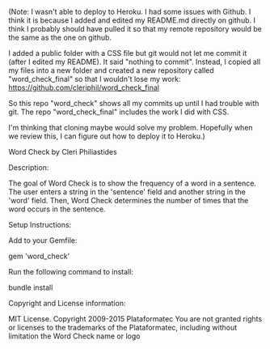 (Note: I wasn't able to deploy to Heroku. I had some issues with Github. I think it is because I added and edited my README.md directly on github. I think I probably should have pulled it so that my remote repository would be the same as the one on github. 

I added a public folder with a CSS file but git would not let me commit it (after I edited my README). It said "nothing to commit". Instead, I  copied all my files into a new folder and created a new repository called "word_check_final" so that I wouldn't lose my work: https://github.com/cleriphil/word_check_final

So this repo "word_check" shows all my commits up until I had trouble with git.
The repo "word_check_final" includes the work I did with CSS. 

I'm thinking that cloning maybe would solve my problem. Hopefully when we review this, I can figure out how to deploy it to Heroku.)

Word Check by Cleri Philiastides

Description:

The goal of Word Check is to show the frequency of a word in a sentence.
The user enters a string in the 'sentence' field and another string in the 'word' field. Then, Word Check determines the number of times that the word occurs in the sentence.

Setup Instructions:

Add to your Gemfile:

  gem 'word_check'

Run the following command to install:

  bundle install

Copyright and License information:

MIT License. Copyright 2009-2015 Plataformatec You are not granted rights or licenses to the trademarks of the Plataformatec, including without limitation the Word Check name or logo
